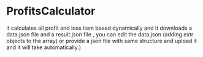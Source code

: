 # ProfitsCalculator
it calculates all profit and loss item based dynamically and it downloads a data.json file and a result.json file , you can edit the data.json (adding extr objects to the array) or provide a json file with same structure and upload it and it will take automatically.)
